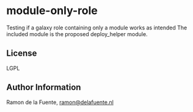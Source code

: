 module-only-role
========

Testing if a galaxy role containing only a module works as intended
The included module is the proposed deploy_helper module.

License
-------

LGPL

Author Information
------------------

Ramon de la Fuente, ramon@delafuente.nl
